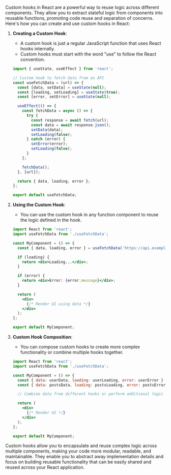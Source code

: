 Custom hooks in React are a powerful way to reuse logic across different components. They allow you to extract stateful logic from components into reusable functions, promoting code reuse and separation of concerns. Here's how you can create and use custom hooks in React:

1. **Creating a Custom Hook**:
   - A custom hook is just a regular JavaScript function that uses React hooks internally.
   - Custom hooks must start with the word "use" to follow the React convention.

   ```jsx
   import { useState, useEffect } from 'react';

   // Custom hook to fetch data from an API
   const useFetchData = (url) => {
     const [data, setData] = useState(null);
     const [loading, setLoading] = useState(true);
     const [error, setError] = useState(null);

     useEffect(() => {
       const fetchData = async () => {
         try {
           const response = await fetch(url);
           const data = await response.json();
           setData(data);
           setLoading(false);
         } catch (error) {
           setError(error);
           setLoading(false);
         }
       };

       fetchData();
     }, [url]);

     return { data, loading, error };
   };

   export default useFetchData;
   ```

2. **Using the Custom Hook**:
   - You can use the custom hook in any function component to reuse the logic defined in the hook.

   ```jsx
   import React from 'react';
   import useFetchData from './useFetchData';

   const MyComponent = () => {
     const { data, loading, error } = useFetchData('https://api.example.com/data');

     if (loading) {
       return <div>Loading...</div>;
     }

     if (error) {
       return <div>Error: {error.message}</div>;
     }

     return (
       <div>
         {/* Render UI using data */}
       </div>
     );
   };

   export default MyComponent;
   ```

3. **Custom Hook Composition**:
   - You can compose custom hooks to create more complex functionality or combine multiple hooks together.

   ```jsx
   import React from 'react';
   import useFetchData from './useFetchData';

   const MyComponent = () => {
     const { data: userData, loading: userLoading, error: userError } = useFetchData('https://api.example.com/user');
     const { data: postsData, loading: postsLoading, error: postsError } = useFetchData('https://api.example.com/posts');

     // Combine data from different hooks or perform additional logic

     return (
       <div>
         {/* Render UI */}
       </div>
     );
   };

   export default MyComponent;
   ```

Custom hooks allow you to encapsulate and reuse complex logic across multiple components, making your code more modular, readable, and maintainable. They enable you to abstract away implementation details and focus on building reusable functionality that can be easily shared and reused across your React application.

